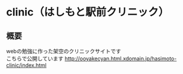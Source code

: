 # clinic（はしもと駅前クリニック）
## 概要
webの勉強に作った架空のクリニックサイトです  
こちらで公開しています http://ooyakecyan.html.xdomain.jp/hasimoto-clinic/index.html
